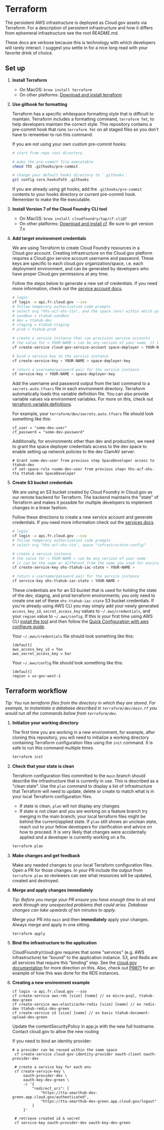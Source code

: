# Terraform

The persistent AWS infrastructure is deployed as Cloud.gov assets via Terraform. For a description of persistent infrastructure and how it differs from ephemeral infrastructure see the root README.md.

These docs are verbose because this is technology with which developers will rarely interact. I suggest you settle in for a nice long read with your favorite drink of choice.

## Set up

1. **Install Terraform**

   - On MacOS: `brew install terraform`
   - On other platforms: [Download and install terraform][tf]

1. **Use githook for formatting**

   Terraform has a specific whitespace formatting style that is difficult to maintain. Terraform includes a formatting command, `terraform fmt`, to help developers maintain the correct style. This repository contains a pre-commit hook that runs `terraform fmt` on all staged files so you don't have to remember to run this command.

   If you are not using your own custom pre-commit hooks:

   ```bash
   # start from repo root directory

   # make the pre-commit file executable
   chmod 755 .githooks/pre-commit

   # change your default hooks directory to `.githooks`.
   git config core.hooksPath .githooks
   ```

   If you are already using git hooks, add the `.githooks/pre-commit` contents to your hooks directory or current pre-commit hook. Remember to make the file executable.

1. **Install Version 7 of the Cloud Foundry CLI tool**

   - On MacOS: `brew install cloudfoundry/tap/cf-cli@7`
   - On other platforms: [Download and install cf][cf-install]. Be sure to get version 7.x

1. **Add target environment credentials**

   We are using Terraform to create Cloud Foundry resources in a Cloud.gov account. Creating infrastructure on the Cloud.gov platform requires a Cloud.gov service account username and password. These keys are specific to each cloud.gov organization/space, i.e. each deployment environment, and can be generated by developers who have proper Cloud.gov permissions at any time.

   Follow the steps below to generate a new set of credentials. If you need more information, check out the [service account docs][cloudgov-deployer].

   ```bash
   # login
   cf login -a api.fr.cloud.gov --sso
   # follow temporary authorization code prompts
   # select org "hhs-acf-ohs-tta", and the space (env) within which you want to build infrastructure
   # sandbox = ttahub-sandbox
   # dev = ttahub-dev
   # staging = ttahub-staging
   # prod = ttahub-prod

   # create a service instance that can provision service accounts
   # the value for < YOUR-NAME > can be any version of your name, it isn't significant
   cf create-service cloud-gov-service-account space-deployer < YOUR-NAME >

   # bind a service key to the service instance
   cf create-service-key < YOUR-NAME > space-deployer-key

   # return a username/password pair for the service instance
   cf service-key < YOUR-NAME > space-deployer-key
   ```

   Add the username and password output from the last command to a `secrets.auto.tfvars` file in each environment directory. Terraform automatically loads this variable definition file. You can also provide variable values via environment variables. For more on this, check out [terraform variable definitions][tf-vars].

   For example, your `terraform/dev/secrets.auto.tfvars` file should look something like this:

   ```
   cf_user = "some-dev-user"
   cf_password = "some-dev-password"
   ```

   Additionally, for environments other than dev and production, we need to grant the space deployer
   credentials access to the dev space to enable setting up network policies to the dev ClamAV server.

   ```
   # Grant some-dev-user from previous step SpaceDeveloper access to ttahub-dev
   cf set-space-role <some-dev-user from previous step> hhs-acf-ohs-tta ttahub-dev SpaceDeveloper
   ```

1. **Create S3 bucket credentials**

   We are using an S3 bucket created by Cloud Foundry in Cloud.gov as our remote backend for Terraform. The backend maintains the "state" of Terraform and makes it possible for multiple developers to implement changes in a linear fashion.

   Follow these directions to create a new service account and generate credentials. If you need more information check out the [services docs][cloudgov-service-keys].

   ```bash
   # login
   cf login -a api.fr.cloud.gov --sso
   # follow temporary authorization code prompts
   # select org "hhs-acf-ohs-tta", space "infrastructure-config"

   # create a service instance
   # the value for < YOUR-NAME > can be any version of your name
   # it can be the same or different from the name you used for environment credentials in the previous step
   cf create-service-key ohs-ttahub-iac-state < YOUR-NAME >

   # return a username/password pair for the service instance
   cf service-key ohs-ttahub-iac-state < YOUR-NAME >
   ```

   These credentials are for an S3 bucket that is used for holding the state of the dev, staging, and prod terraform environments; you only need to create one set of these `ohs-ttahub-iac-state` S3 bucket credentials. If you're already using AWS CLI you may simply add your newly generated `access_key_id`, `secret_access_key` values to `~/.aws/credentials`, and your `region` value to `~/.aws/config`. If this is your first time using AWS CLI [install the tool][aws-install] and then follow the [Quick Configuration with aws configure guide][aws-config].

   Your `~/.aws/credentials` file should look something like this:

   ```
   [default]
   aws_access_key_id = foo
   aws_secret_access_key = bar
   ```

   Your `~/.aws/config` file should look something like this:

   ```
   [default]
   region = us-gov-west-1
   ```

## Terraform workflow

_Tip: You run terraform files from the directory in which they are stored. For example, to instantiate a database described in `terraform/dev/main.tf` you would run all the commands below from `terraform/dev`._

1. **Initialize your working directory**

   The first time you are working in a new environment, for example, after cloning this repository, you will need to initialize a working directory containing Terraform configuration files using the `init` command. It is safe to run this command multiple times.

   ```bash
   terraform init
   ```

1. **Check that your state is clean**

   Terraform configuration files committed to the `main` branch should describe the infrastructure that is currently in use. This is described as a "clean state". Use the `plan` command to display a list of infrastructure that Terraform will need to update, delete or create to match what is in your local Terraform configuration files.

   - If state is clean, `plan` will not display any changes.
   - If state is not clean and you are working on a feature branch try merging in the main branch; your local terraform files might be behind the current/applied state. If `plan` still shows an unclean state, reach out to your fellow developers for clarification and advice on how to proceed. It is very likely that changes were accidentally applied and a developer is currently working on a fix.

   ```bash
   terraform plan
   ```

1. **Make changes and get feedback**

   Make any needed changes to your local Terraform configuration files. Open a PR for those changes. In your PR include the output from `terraform plan` so reviewers can see what resources will be updated, created and destroyed.

1. **Merge and apply changes immediately**

   _Tip: Before you merge your PR ensure you have enough time to sit and work through any unexpected problems that could arise. Database changes can take upwards of ten minutes to apply._

   Merge your PR into `main` and then **immediately** apply your changes. Always merge and apply in one sitting.

   ```bash
   terraform apply
   ```

1. **Bind the infrastructure to the application**

   CloudFoundry/cloud.gov requires that some "services" (e.g. AWS infrastructure) be "bound" to the application instance. S3, and Redis are all services that require this "binding" step. See the [cloud.gov documentation][cloudgov-bind] for more direction on this. Also, check out [PR#71][PR#71] for an example of how this was done for the RDS instances.

1. **Creating a new environment example**

   ```
   cf login -a api.fr.cloud.gov --sso
   cf create-service aws-rds [size] [name] // ex micro-psql, ttahub-dev-green
   cf create-service aws-elasticache-redis [size] [name] // ex redis-dev ttahub-redis-dev-green
   cf create-service s3 [size] [name] // ex basic ttahub-document-upload-dev-green
   ```

   Update the contentSecurityPolicy in app.js with the new full hostname.
   Contact cloud.gov to allow the new routing

   If you need to bind an identity provider:

   ```
   # a provider can be reused within the same space
    cf create-service cloud-gov-identity-provider oauth-client oauth-provider-dev

    # create a service key for each env
    cf create-service-key \
        oauth-provider-dev \
        oauth-key-dev-green \
        -c '{
            "redirect_uri": [
                "https://tta-smarthub-dev-green.app.cloud.gov/authenticated",
                "https://tta-smarthub-dev-green.app.cloud.gov/logout"
            ]
        }'

    # retrieve created id & secret
    cf service-key oauth-provider-dev oauth-key-dev-green
   ```

<!-- Links -->

[aws-config]: https://docs.aws.amazon.com/cli/latest/userguide/cli-configure-quickstart.html#cli-configure-quickstart-config
[aws-install]: https://docs.aws.amazon.com/cli/latest/userguide/install-cliv2.html
[cloudgov-bind]: https://cloud.gov/docs/deployment/managed-services/#bind-the-service-instance
[cloudgov-deployer]: https://cloud.gov/docs/services/cloud-gov-service-account/
[cloudgov-service-keys]: https://cloud.gov/docs/services/s3/#interacting-with-your-s3-bucket-from-outside-cloudgov
[cf-install]: https://docs.cloudfoundry.org/cf-cli/install-go-cli.html
[PR#71]: https://github.com/adhocteam/Head-Start-TTADP/pull/71
[tf]: https://www.terraform.io/downloads.html
[tf-vars]: https://www.terraform.io/docs/configuration/variables.html#variable-definitions-tfvars-files
